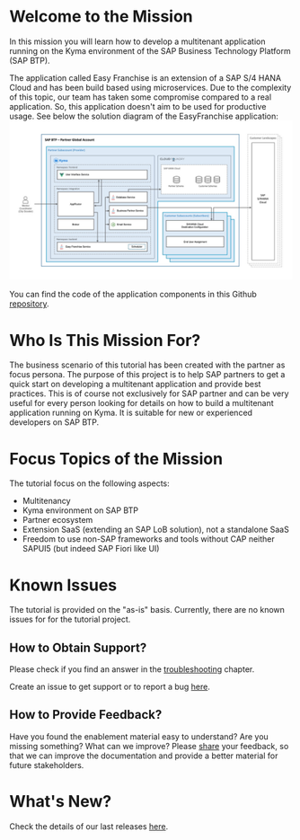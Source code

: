 # Welcome to the Mission

In this mission you will learn how to develop a multitenant application running on the Kyma environment of the SAP Business Technology Platform (SAP BTP). 

The application called Easy Franchise is an extension of a SAP S/4 HANA Cloud and has been build based using microservices. Due to the complexity of this topic, our team has taken some compromise compared to a real application. So, this application doesn't aim to be used for productive usage. See below the solution diagram of the EasyFranchise application:
![](documentation/images/easyfranchise-diagrams/Slide4.jpeg)

You can find the code of the application components in this Github [repository](#).

# Who Is This Mission For?
The business scenario of this tutorial has been created with the partner as focus persona. The purpose of this project is to help SAP partners to get a quick start on developing a multitenant application and provide best practices.
This is of course not exclusively for SAP partner and can be very useful for every person looking for details on how to build a multitenant application running on Kyma. It is suitable for new or experienced developers on SAP BTP. 

# Focus Topics of the Mission
The tutorial focus on the following aspects:
* Multitenancy
* Kyma environment on SAP BTP
* Partner ecosystem
* Extension SaaS (extending an SAP LoB solution), not a standalone SaaS 
* Freedom to use non-SAP frameworks and tools without CAP neither SAPUI5 (but indeed SAP Fiori like UI)

# Known Issues
The tutorial is provided on the "as-is" basis. Currently, there are no known issues for for the tutorial project.

## How to Obtain Support?

Please check if you find an answer in the [troubleshooting](documentation/appendix/troubleshooting/README.md) chapter.

Create an issue to get support or to report a bug [here](issues/new/choose).

## How to Provide Feedback?

Have you found the enablement material easy to understand? Are you missing something? What can we improve? Please [share](issues/new/choose) your feedback, so that we can improve the documentation and provide a better material for future stakeholders.

# What's New?
Check the details of our last releases [here](documentation/introduction/whats-new/README.md).
